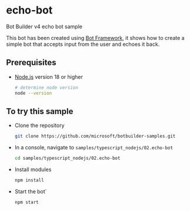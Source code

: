 # echo-bot

Bot Builder v4 echo bot sample

This bot has been created using [Bot Framework](https://dev.botframework.com), it shows how to create a simple bot that accepts input from the user and echoes it back.

## Prerequisites

- [Node.js](https://nodejs.org) version 18 or higher

    ```bash
    # determine node version
    node --version
    ```

## To try this sample

- Clone the repository

    ```bash
    git clone https://github.com/microsoft/botbuilder-samples.git
    ```

- In a console, navigate to `samples/typescript_nodejs/02.echo-bot`

    ```bash
    cd samples/typescript_nodejs/02.echo-bot
    ```

- Install modules

    ```bash
    npm install
    ```

- Start the bot`

    ```bash
    npm start
    ```
